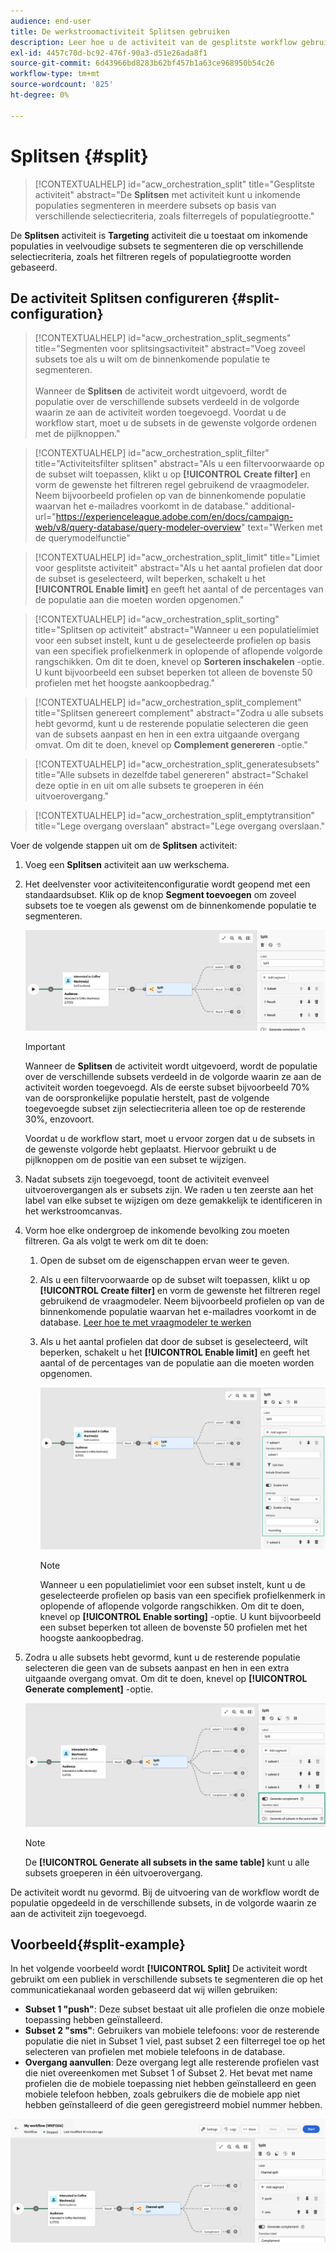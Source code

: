 ```yaml
---
audience: end-user
title: De werkstroomactiviteit Splitsen gebruiken
description: Leer hoe u de activiteit van de gesplitste workflow gebruikt
exl-id: 4457c70d-bc92-476f-90a3-d51e26ada8f1
source-git-commit: 6d43966bd8283b62bf457b1a63ce968950b54c26
workflow-type: tm+mt
source-wordcount: '825'
ht-degree: 0%

---
```


# Splitsen {#split}

>[!CONTEXTUALHELP]
>id="acw_orchestration_split"
>title="Gesplitste activiteit"
>abstract="De **Splitsen** met activiteit kunt u inkomende populaties segmenteren in meerdere subsets op basis van verschillende selectiecriteria, zoals filterregels of populatiegrootte."

De **Splitsen** activiteit is **Targeting** activiteit die u toestaat om inkomende populaties in veelvoudige subsets te segmenteren die op verschillende selectiecriteria, zoals het filtreren regels of populatiegrootte worden gebaseerd.

## De activiteit Splitsen configureren {#split-configuration}

>[!CONTEXTUALHELP]
>id="acw_orchestration_split_segments"
>title="Segmenten voor splitsingsactiviteit"
>abstract="Voeg zoveel subsets toe als u wilt om de binnenkomende populatie te segmenteren.<br/></br>Wanneer de **Splitsen** de activiteit wordt uitgevoerd, wordt de populatie over de verschillende subsets verdeeld in de volgorde waarin ze aan de activiteit worden toegevoegd. Voordat u de workflow start, moet u de subsets in de gewenste volgorde ordenen met de pijlknoppen."

>[!CONTEXTUALHELP]
>id="acw_orchestration_split_filter"
>title="Activiteitsfilter splitsen"
>abstract="Als u een filtervoorwaarde op de subset wilt toepassen, klikt u op **[!UICONTROL Create filter]** en vorm de gewenste het filtreren regel gebruikend de vraagmodeler. Neem bijvoorbeeld profielen op van de binnenkomende populatie waarvan het e-mailadres voorkomt in de database."
>additional-url="https://experienceleague.adobe.com/en/docs/campaign-web/v8/query-database/query-modeler-overview" text="Werken met de querymodelfunctie"

>[!CONTEXTUALHELP]
>id="acw_orchestration_split_limit"
>title="Limiet voor gesplitste activiteit"
>abstract="Als u het aantal profielen dat door de subset is geselecteerd, wilt beperken, schakelt u het **[!UICONTROL Enable limit]** en geeft het aantal of de percentages van de populatie aan die moeten worden opgenomen."

>[!CONTEXTUALHELP]
>id="acw_orchestration_split_sorting"
>title="Splitsen op activiteit"
>abstract="Wanneer u een populatielimiet voor een subset instelt, kunt u de geselecteerde profielen op basis van een specifiek profielkenmerk in oplopende of aflopende volgorde rangschikken. Om dit te doen, knevel op **Sorteren inschakelen** -optie. U kunt bijvoorbeeld een subset beperken tot alleen de bovenste 50 profielen met het hoogste aankoopbedrag."

>[!CONTEXTUALHELP]
>id="acw_orchestration_split_complement"
>title="Splitsen genereert complement"
>abstract="Zodra u alle subsets hebt gevormd, kunt u de resterende populatie selecteren die geen van de subsets aanpast en hen in een extra uitgaande overgang omvat. Om dit te doen, knevel op **Complement genereren** -optie."

>[!CONTEXTUALHELP]
>id="acw_orchestration_split_generatesubsets"
>title="Alle subsets in dezelfde tabel genereren"
>abstract="Schakel deze optie in en uit om alle subsets te groeperen in één uitvoerovergang."

>[!CONTEXTUALHELP]
>id="acw_orchestration_split_emptytransition"
>title="Lege overgang overslaan"
>abstract="Lege overgang overslaan."

Voer de volgende stappen uit om de **Splitsen** activiteit:

1. Voeg een **Splitsen** activiteit aan uw werkschema.

1. Het deelvenster voor activiteitenconfiguratie wordt geopend met een standaardsubset. Klik op de knop **Segment toevoegen** om zoveel subsets toe te voegen als gewenst om de binnenkomende populatie te segmenteren.

   ![](../assets/workflow-split.png)

   >[!IMPORTANT]
   >
   >Wanneer de **Splitsen** de activiteit wordt uitgevoerd, wordt de populatie over de verschillende subsets verdeeld in de volgorde waarin ze aan de activiteit worden toegevoegd. Als de eerste subset bijvoorbeeld 70% van de oorspronkelijke populatie herstelt, past de volgende toegevoegde subset zijn selectiecriteria alleen toe op de resterende 30%, enzovoort.
   >
   >Voordat u de workflow start, moet u ervoor zorgen dat u de subsets in de gewenste volgorde hebt geplaatst. Hiervoor gebruikt u de pijlknoppen om de positie van een subset te wijzigen.

1. Nadat subsets zijn toegevoegd, toont de activiteit evenveel uitvoerovergangen als er subsets zijn. We raden u ten zeerste aan het label van elke subset te wijzigen om deze gemakkelijk te identificeren in het werkstroomcanvas.

1. Vorm hoe elke ondergroep de inkomende bevolking zou moeten filtreren. Ga als volgt te werk om dit te doen:

   1. Open de subset om de eigenschappen ervan weer te geven.

   1. Als u een filtervoorwaarde op de subset wilt toepassen, klikt u op **[!UICONTROL Create filter]** en vorm de gewenste het filtreren regel gebruikend de vraagmodeler. Neem bijvoorbeeld profielen op van de binnenkomende populatie waarvan het e-mailadres voorkomt in de database. [Leer hoe te met vraagmodeler te werken](../../query/query-modeler-overview.md)

   1. Als u het aantal profielen dat door de subset is geselecteerd, wilt beperken, schakelt u het **[!UICONTROL Enable limit]** en geeft het aantal of de percentages van de populatie aan die moeten worden opgenomen.

      ![](../assets/workflow-split-subset.png)


      >[!NOTE]
      >
      >Wanneer u een populatielimiet voor een subset instelt, kunt u de geselecteerde profielen op basis van een specifiek profielkenmerk in oplopende of aflopende volgorde rangschikken. Om dit te doen, knevel op **[!UICONTROL Enable sorting]** -optie. U kunt bijvoorbeeld een subset beperken tot alleen de bovenste 50 profielen met het hoogste aankoopbedrag.

1. Zodra u alle subsets hebt gevormd, kunt u de resterende populatie selecteren die geen van de subsets aanpast en hen in een extra uitgaande overgang omvat. Om dit te doen, knevel op **[!UICONTROL Generate complement]** -optie.

   ![](../assets/workflow-split-complement.png)

   >[!NOTE]
   >
   >De **[!UICONTROL Generate all subsets in the same table]** kunt u alle subsets groeperen in één uitvoerovergang.

De activiteit wordt nu gevormd. Bij de uitvoering van de workflow wordt de populatie opgedeeld in de verschillende subsets, in de volgorde waarin ze aan de activiteit zijn toegevoegd.

## Voorbeeld{#split-example}

In het volgende voorbeeld wordt **[!UICONTROL Split]** De activiteit wordt gebruikt om een publiek in verschillende subsets te segmenteren die op het communicatiekanaal worden gebaseerd dat wij willen gebruiken:

* **Subset 1 &quot;push&quot;**: Deze subset bestaat uit alle profielen die onze mobiele toepassing hebben geïnstalleerd.
* **Subset 2 &quot;sms&quot;**: Gebruikers van mobiele telefoons: voor de resterende populatie die niet in Subset 1 viel, past subset 2 een filterregel toe op het selecteren van profielen met mobiele telefoons in de database.
* **Overgang aanvullen**: Deze overgang legt alle resterende profielen vast die niet overeenkomen met Subset 1 of Subset 2. Het bevat met name profielen die de mobiele toepassing niet hebben geïnstalleerd en geen mobiele telefoon hebben, zoals gebruikers die de mobiele app niet hebben geïnstalleerd of die geen geregistreerd mobiel nummer hebben.

![](../assets/workflow-split-example.png)
